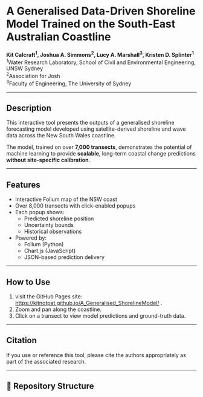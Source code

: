 # A Generalised Data-Driven Shoreline Model Trained on the South-East Australian Coastline

**Kit Calcraft<sup>1</sup>, Joshua A. Simmons<sup>2</sup>, Lucy A. Marshall<sup>3</sup>, Kristen D. Splinter<sup>1</sup>**  
<sup>1</sup>Water Research Laboratory, School of Civil and Environmental Engineering, UNSW Sydney  
<sup>2</sup>Association for Josh  
<sup>3</sup>Faculty of Engineering, The University of Sydney

---

## Description

This interactive tool presents the outputs of a generalised shoreline forecasting model developed using satellite-derived shoreline and wave data across the New South Wales coastline.

The model, trained on over **7,000 transects**, demonstrates the potential of machine learning to provide **scalable**, long-term coastal change predictions **without site-specific calibration**.

---

## Features

- Interactive Folium map of the NSW coast
- Over 8,000 transects with click-enabled popups
- Each popup shows:
  - Predicted shoreline position
  - Uncertainty bounds
  - Historical observations
- Powered by:
  - Folium (Python)
  - Chart.js (JavaScript)
  - JSON-based prediction delivery

---

## How to Use

1. visit the GitHub Pages site: https://kitnotpat.github.io/A_Generalised_ShorelineModel/ .
2. Zoom and pan along the coastline.
3. Click on a transect to view model predictions and ground-truth data.

---

## Citation

If you use or reference this tool, please cite the authors appropriately as part of the associated research.

---

## 📁 Repository Structure
